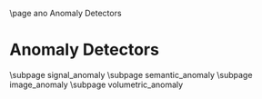 \page ano Anomaly Detectors

Anomaly Detectors
====================


\subpage signal_anomaly
\subpage semantic_anomaly
\subpage image_anomaly
\subpage volumetric_anomaly
